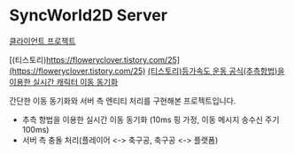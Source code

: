 # SyncWorld2D Server

[클라이언트 프로젝트](https://github.com/floweryclover/syncworld-2d-client.git)

[(티스토리)https://floweryclover.tistory.com/25](https://floweryclover.tistory.com/25)
[(티스토리)등가속도 운동 공식(추측항법)을 이용한 실시간 캐릭터 이동 동기화](https://floweryclover.tistory.com/24)


간단한 이동 동기화와 서버 측 엔티티 처리를 구현해본 프로젝트입니다.

* 추측 항법을 이용한 실시간 이동 동기화 (10ms 핑 가정, 이동 메시지 송수신 주기 100ms)
* 서버 측 충돌 처리(플레이어 <-> 축구공, 축구공 <-> 플랫폼)
